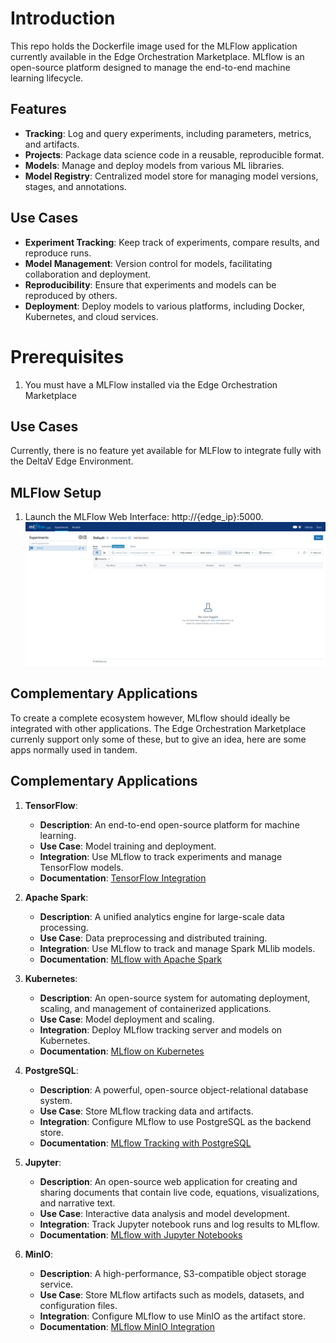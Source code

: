 # Introduction
This repo holds the Dockerfile image used for the MLFlow application currently available in the Edge Orchestration Marketplace. MLflow is an open-source platform designed to manage the end-to-end machine learning lifecycle.

## Features

- **Tracking**: Log and query experiments, including parameters, metrics, and artifacts.
- **Projects**: Package data science code in a reusable, reproducible format.
- **Models**: Manage and deploy models from various ML libraries.
- **Model Registry**: Centralized model store for managing model versions, stages, and annotations.

## Use Cases

- **Experiment Tracking**: Keep track of experiments, compare results, and reproduce runs.
- **Model Management**: Version control for models, facilitating collaboration and deployment.
- **Reproducibility**: Ensure that experiments and models can be reproduced by others.
- **Deployment**: Deploy models to various platforms, including Docker, Kubernetes, and cloud services.

# Prerequisites

1. You must have a MLFlow installed via the Edge Orchestration Marketplace

## Use Cases
Currently, there is no feature yet available for MLFlow to integrate fully with the DeltaV Edge Environment.

## MLFlow Setup
1.	Launch the MLFlow Web Interface: http://{edge_ip}:5000.
![MlFlow Web Ui](https://github.com/EmersonDeltaV/mlflow/blob/main/assets/sample-ui-image.png?raw=true)

## Complementary Applications
To create a complete ecosystem however, MLflow should ideally be integrated with other applications. The Edge Orchestration Marketplace currenly support only some of these, but to give an idea, here are some apps normally used in tandem.
## Complementary Applications
1. **TensorFlow**:
   - **Description**: An end-to-end open-source platform for machine learning.
   - **Use Case**: Model training and deployment.
   - **Integration**: Use MLflow to track experiments and manage TensorFlow models.
   - **Documentation**: [TensorFlow Integration](https://mlflow.org/docs/latest/deep-learning/tensorflow/index.html)

2. **Apache Spark**:
   - **Description**: A unified analytics engine for large-scale data processing.
   - **Use Case**: Data preprocessing and distributed training.
   - **Integration**: Use MLflow to track and manage Spark MLlib models.
   - **Documentation**: [MLflow with Apache Spark](https://mlflow.org/docs/latest/python_api/mlflow.spark.html)

3. **Kubernetes**:
   - **Description**: An open-source system for automating deployment, scaling, and management of containerized applications.
   - **Use Case**: Model deployment and scaling.
   - **Integration**: Deploy MLflow tracking server and models on Kubernetes.
   - **Documentation**: [MLflow on Kubernetes](https://mlflow.org/docs/latest/deployment/deploy-model-to-kubernetes/index.html)

4. **PostgreSQL**:
   - **Description**: A powerful, open-source object-relational database system.
   - **Use Case**: Store MLflow tracking data and artifacts.
   - **Integration**: Configure MLflow to use PostgreSQL as the backend store.
   - **Documentation**: [MLflow Tracking with PostgreSQL](https://www.restack.io/docs/mlflow-knowledge-mlflow-postgres-integration)

5. **Jupyter**:
   - **Description**: An open-source web application for creating and sharing documents that contain live code, equations, visualizations, and narrative text.
   - **Use Case**: Interactive data analysis and model development.
   - **Integration**: Track Jupyter notebook runs and log results to MLflow.
   - **Documentation**: [MLflow with Jupyter Notebooks](https://www.restack.io/docs/mlflow-knowledge-mlflow-jupyterhub-guide)

6. **MinIO**:
   - **Description**: A high-performance, S3-compatible object storage service.
   - **Use Case**: Store MLflow artifacts such as models, datasets, and configuration files.
   - **Integration**: Configure MLflow to use MinIO as the artifact store.
   - **Documentation**: [MLflow MinIO Integration](https://www.restack.io/docs/mlflow-knowledge-mlflow-minio-integration)
